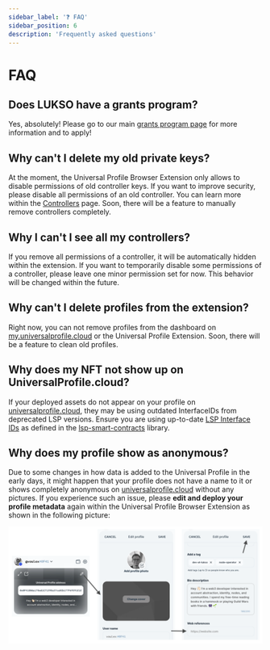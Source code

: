 ```yaml
---
sidebar_label: '❓ FAQ'
sidebar_position: 6
description: 'Frequently asked questions'
---
```


# FAQ

## Does LUKSO have a grants program?

Yes, absolutely! Please go to our main [grants program page](https://lukso.network/grants) for more information and to apply!

## Why can't I delete my old private keys?

At the moment, the Universal Profile Browser Extension only allows to disable permissions of old controller keys. If you want to improve security, please disable all permissions of an old controller. You can learn more within the [Controllers](/docs/general/Extension/controllers.md) page. Soon, there will be a feature to manually remove controllers completely.

## Why I can't I see all my controllers?

If you remove all permissions of a controller, it will be automatically hidden within the extension. If you want to temporarily disable some permissions of a controller, please leave one minor permission set for now. This behavior will be changed within the future.

## Why can't I delete profiles from the extension?

Right now, you can not remove profiles from the dashboard on [my.universalprofile.cloud](https://my.universalprofile.cloud/) or the Universal Profile Extension. Soon, there will be a feature to clean old profiles.

## Why does my NFT not show up on UniversalProfile.cloud?

If your deployed assets do not appear on your profile on [universalprofile.cloud](https://universalprofile.cloud/), they may be using outdated InterfaceIDs from deprecated LSP versions. Ensure you are using up-to-date [LSP Interface IDs](https://docs.lukso.tech/contracts/interface-ids) as defined in the [lsp-smart-contracts](https://www.npmjs.com/package/@lukso/lsp-smart-contracts) library.

## Why does my profile show as anonymous?

Due to some changes in how data is added to the Universal Profile in the early days, it might happen that your profile does not have a name to it or shows completely anonymous on [universalprofile.cloud](https://universalprofile.cloud/) without any pictures. If you experience such an issue, please **edit and deploy your profile metadata** again within the Universal Profile Browser Extension as shown in the following picture:

![Edit Universal Profile](../../../static/img/general/edit-profile.png)
